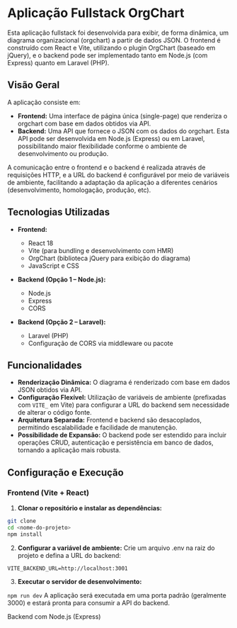 # Aplicação Fullstack OrgChart

Esta aplicação fullstack foi desenvolvida para exibir, de forma dinâmica, um diagrama organizacional (orgchart) a partir de dados JSON. O frontend é construído com React e Vite, utilizando o plugin OrgChart (baseado em jQuery), e o backend pode ser implementado tanto em Node.js (com Express) quanto em Laravel (PHP).

## Visão Geral

A aplicação consiste em:

- **Frontend:** Uma interface de página única (single-page) que renderiza o orgchart com base em dados obtidos via API.
- **Backend:** Uma API que fornece o JSON com os dados do orgchart. Esta API pode ser desenvolvida em Node.js (Express) ou em Laravel, possibilitando maior flexibilidade conforme o ambiente de desenvolvimento ou produção.

A comunicação entre o frontend e o backend é realizada através de requisições HTTP, e a URL do backend é configurável por meio de variáveis de ambiente, facilitando a adaptação da aplicação a diferentes cenários (desenvolvimento, homologação, produção, etc).

## Tecnologias Utilizadas

- **Frontend:**
  - React 18
  - Vite (para bundling e desenvolvimento com HMR)
  - OrgChart (biblioteca jQuery para exibição do diagrama)
  - JavaScript e CSS

- **Backend (Opção 1 – Node.js):**
  - Node.js
  - Express
  - CORS

- **Backend (Opção 2 – Laravel):**
  - Laravel (PHP)
  - Configuração de CORS via middleware ou pacote

## Funcionalidades

- **Renderização Dinâmica:** O diagrama é renderizado com base em dados JSON obtidos via API.
- **Configuração Flexível:** Utilização de variáveis de ambiente (prefixadas com `VITE_` em Vite) para configurar a URL do backend sem necessidade de alterar o código fonte.
- **Arquitetura Separada:** Frontend e backend são desacoplados, permitindo escalabilidade e facilidade de manutenção.
- **Possibilidade de Expansão:** O backend pode ser estendido para incluir operações CRUD, autenticação e persistência em banco de dados, tornando a aplicação mais robusta.

## Configuração e Execução

### Frontend (Vite + React)

1. **Clonar o repositório e instalar as dependências:**

```bash
git clone 
cd <nome-do-projeto>
npm install
```

2. **Configurar a variável de ambiente:**
Crie um arquivo .env na raiz do projeto e defina a URL do backend:

`VITE_BACKEND_URL=http://localhost:3001`

3. **Executar o servidor de desenvolvimento:**

`npm run dev`
A aplicação será executada em uma porta padrão (geralmente 3000) e estará pronta para consumir a API do backend.

Backend com Node.js (Express)